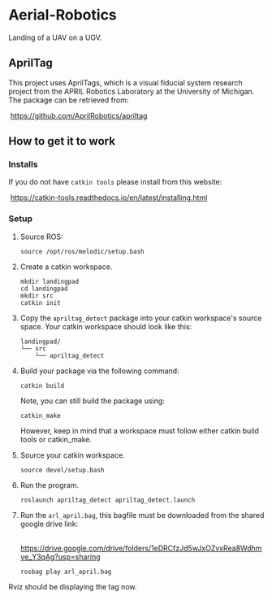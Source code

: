 # Aerial-Robotics
Landing of a UAV on a UGV.

## AprilTag 
This project uses AprilTags, which is a visual fiducial system research project from the APRIL Robotics Laboratory at the University of Michigan. The package can be retrieved from: 

​  https://github.com/AprilRobotics/apriltag



## How to get it to work

### Installs

If you do not have `catkin tools` please install from this website: 

​	https://catkin-tools.readthedocs.io/en/latest/installing.html

### Setup

1. Source ROS:

   ```shell
   source /opt/ros/melodic/setup.bash
   ```

2. Create a catkin workspace.

   ```shell
   mkdir landingpad
   cd landingpad
   mkdir src
   catkin init
   ```

3. Copy the `apriltag_detect` package into your catkin workspace's source space. Your catkin workspace should look like this:

   ```shell
   landingpad/
   └── src
       └── apriltag_detect
   ```

4. Build your package via the following command:

   ```shell
   catkin build
   ```
   
   Note, you can still build the package using: 
   ``` 
   catkin_make
   ```
   However, keep in mind that a workspace must follow either catkin build tools or catkin_make.

5. Source your catkin workspace.

   ```shell
   source devel/setup.bash
   ```

6. Run the program.

   ```shell
   roslaunch apriltag_detect apriltag_detect.launch
   ```

7. Run the `arl_april.bag`, this bagfile must be downloaded from the shared google drive link:

   ​	https://drive.google.com/drive/folders/1eDRCfzJd5wJxOZvxRea8Wdhmve_Y3qAg?usp=sharing

   ```shell
   rosbag play arl_april.bag
   ```

Rviz should be displaying the tag now.
